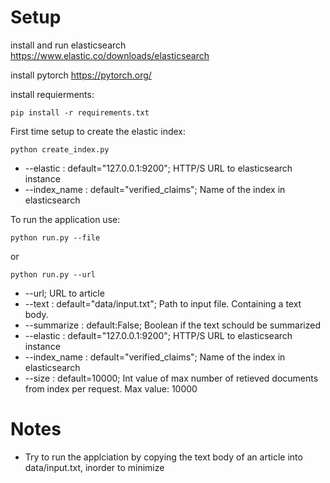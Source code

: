 # Setup

install and run elasticsearch https://www.elastic.co/downloads/elasticsearch 

install pytorch https://pytorch.org/

install requierments:
```
pip install -r requirements.txt
```
First time setup to create the elastic index:
```
python create_index.py
```
  * --elastic : default="127.0.0.1:9200"; HTTP/S URL to elasticsearch instance
  * --index_name : default="verified_claims";   Name of the index in elasticsearch
  
To run the application use:
```
python run.py --file
```
or
```
python run.py --url
```
  * --url; URL to article
  * --text : default="data/input.txt"; Path to input file. Containing a text body.
  * --summarize : default:False; Boolean if the text schould be summarized
  * --elastic : default="127.0.0.1:9200"; HTTP/S URL to elasticsearch instance
  * --index_name : default="verified_claims";   Name of the index in elasticsearch
  * --size : default=10000; Int value of max number of retieved documents from index per request. Max value: 10000
  
# Notes 
  * Try to run the applciation by copying the text body of an article into data/input.txt, inorder to minimize 
